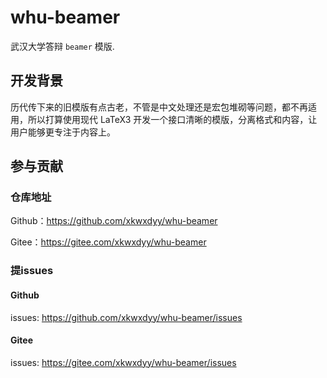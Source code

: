 # whu-beamer

武汉大学答辩 `beamer` 模版.

## 开发背景

历代传下来的旧模版有点古老，不管是中文处理还是宏包堆砌等问题，都不再适用，所以打算使用现代 LaTeX3 开发一个接口清晰的模版，分离格式和内容，让用户能够更专注于内容上。

## 参与贡献

### 仓库地址
Github：https://github.com/xkwxdyy/whu-beamer

Gitee：https://gitee.com/xkwxdyy/whu-beamer

### 提issues
#### Github
issues: https://github.com/xkwxdyy/whu-beamer/issues

#### Gitee
issues: https://gitee.com/xkwxdyy/whu-beamer/issues

